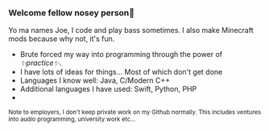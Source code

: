 ### Welcome fellow nosey person🔭

Yo ma names Joe, I code and play bass sometimes. I also make Minecraft mods because why not, it's fun.
  
- Brute forced my way into programming through the power of _✨practice✨_.
- I have lots of ideas for things... Most of which don't get done
- Languages I know well: Java, C/Modern C++
- Additional languages I have used: Swift, Python, PHP
- 
<sub>Note to employers, I don't keep private work on my Github normally. This includes ventures into audio programming, university work etc...</sub>


